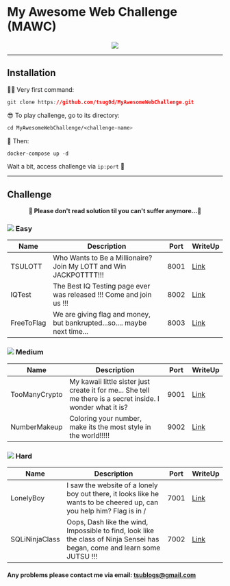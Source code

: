 # My Awesome Web Challenge (MAWC)

<p align="center">
  <img src="https://i.imgur.com/HT1TQFO.gif">
</p>

___

## Installation

🕵🏾 Very first command: 
```css
git clone https://github.com/tsug0d/MyAwesomeWebChallenge.git
```

😎 To play challenge, go to its directory:
```css
cd MyAwesomeWebChallenge/<challenge-name>
```

🤘 Then:
```css
docker-compose up -d
```

Wait a bit, access challenge via `ip:port` 🏁 
___


## Challenge


**<p align="center">🎉 Please don't read solution til you can't suffer anymore...🎉</p>**


### <img src="https://i.imgur.com/p5WFB8A.png"> Easy
| Name       | Description                                                                                       | Port | WriteUp |
|------------|---------------------------------------------------------------------------------------------------|------|---------|
| TSULOTT    | Who Wants to Be a Millionaire? Join My LOTT and Win JACKPOTTTT!!!                                 | 8001 | [Link](https://tsug0d.com/writeup/tsulott.txt)    |
| IQTest     | The Best IQ Testing page ever was released !!! Come and join us !!!                               | 8002 | [Link](https://tsug0d.com/writeup/iqtest.txt)    |
| FreeToFlag | We are giving flag and money, but bankrupted...so.... maybe next time...                          | 8003 | [Link](https://tsug0d.com/writeup/freetoflag.txt)    |




### <img src="https://i.imgur.com/jiFKi3q.png"> Medium
| Name          | Description                                                                                                 | Port | WriteUp |
|---------------|-------------------------------------------------------------------------------------------------------------|------|---------|
| TooManyCrypto | My kawaii little sister just create it for me... She tell me there is a secret inside. I wonder what it is? | 9001 | [Link](https://tsug0d.com/writeup/toomanycrypto.txt)    |
| NumberMakeup  | Coloring your number, make its the most style in the world!!!!!                                             | 9002 | [Link](https://tsug0d.com/writeup/numbermakeup.txt)    |




### <img src="https://i.imgur.com/XEuOoul.png"> Hard
| Name           | Description                                                                                                                | Port | WriteUp |
|----------------|----------------------------------------------------------------------------------------------------------------------------|------|---------|
| LonelyBoy      | I saw the website of a lonely boy out there, it looks like he wants to be cheered up, can you help him? Flag is in /       | 7001 | [Link](http://tsug0d.com/writeup/lonelyboy.txt)    |
| SQLiNinjaClass | Oops, Dash like the wind, Impossible to find, look like the class of Ninja Sensei has began, come and learn some JUTSU !!! | 7002 | [Link](http://tsug0d.com/writeup/sqlininjaclass.txt)    |

#### Any problems please contact me via email: <tsublogs@gmail.com>
